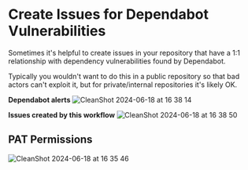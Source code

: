 # Create Issues for Dependabot Vulnerabilities

Sometimes it's helpful to create issues in your repository that have a 1:1 relationship with dependency vulnerabilities found by Dependabot.

Typically you wouldn't want to do this in a public repository so that bad actors can't exploit it, but for private/internal repositories it's likely OK.

**Dependabot alerts**
![CleanShot 2024-06-18 at 16 38 14](https://github.com/user-attachments/assets/01c08554-6975-4432-a937-f29a21bcac30)


**Issues created by this workflow**
![CleanShot 2024-06-18 at 16 38 50](https://github.com/user-attachments/assets/1418cd19-1648-48d3-be15-1a5b490fcc8f)


## PAT Permissions

![CleanShot 2024-06-18 at 16 35 46](https://github.com/user-attachments/assets/f9432ca8-b3af-4ac3-bdcf-aabc4b892553)
